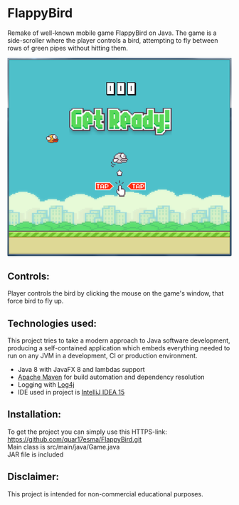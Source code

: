 # FlappyBird

Remake of well-known mobile game FlappyBird on Java. The game is a side-scroller where the player controls a bird, attempting to fly between rows of green pipes without hitting them.

![Sample screen from this application](FlappyBird_Screenshot_1.png)

## Controls:

Player controls the bird by clicking the mouse on the game's window, that force bird to fly up.

## Technologies used:

This project tries to take a modern approach to Java software development, producing a self-contained application which embeds everything needed to run on any JVM in a development, CI or production environment. 

- Java 8 with JavaFX 8 and lambdas support
- [Apache Maven](https://maven.apache.org/) for build automation and dependency resolution
- Logging with [Log4j](http://logging.apache.org/)
- IDE used in project is [IntelliJ IDEA 15](https://www.jetbrains.com/idea/)

## Installation:

To get the project you can simply use this HTTPS-link:  
https://github.com/quar17esma/FlappyBird.git  
Main class is src/main/java/Game.java  
JAR file is included  

## Disclaimer:

This project is intended for non-commercial educational purposes.
